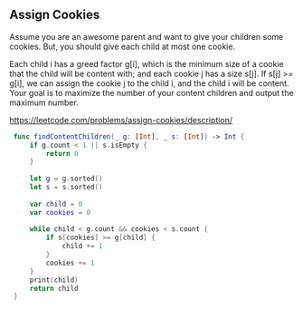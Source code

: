 ## Assign Cookies 

Assume you are an awesome parent and want to give your children some cookies. But, you should give each child at most one cookie.

Each child i has a greed factor g[i], which is the minimum size of a cookie that the child will be content with; and each cookie j has a size s[j]. If s[j] >= g[i], we can assign the cookie j to the child i, and the child i will be content. Your goal is to maximize the number of your content children and output the maximum number.


https://leetcode.com/problems/assign-cookies/description/


   ```swift
    func findContentChildren(_ g: [Int], _ s: [Int]) -> Int {
        if g.count < 1 || s.isEmpty {
            return 0
        }
        
        let g = g.sorted()
        let s = s.sorted()
        
        var child = 0
        var cookies = 0
        
        while child < g.count && cookies < s.count {
            if s[cookies] >= g[child] {
                child += 1
            }
            cookies += 1
        }
        print(child)
        return child
    }

   ```